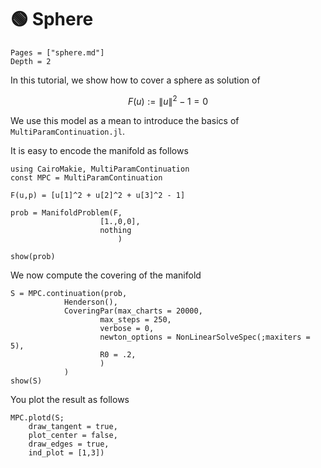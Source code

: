 # 🟢 Sphere

```@contents
Pages = ["sphere.md"]
Depth = 2
```

In this tutorial, we show how to cover a sphere as solution of

$$F(u) := \|u\|^2-1 = 0$$


We use this model as a mean to introduce the basics of `MultiParamContinuation.jl`.

It is easy to encode the manifold as follows

```@example TUTSPHERE
using CairoMakie, MultiParamContinuation
const MPC = MultiParamContinuation

F(u,p) = [u[1]^2 + u[2]^2 + u[3]^2 - 1]

prob = ManifoldProblem(F, 
                    [1.,0,0],
                    nothing
                        )
```

```@example TUTSPHERE
show(prob)
```

We now compute the covering of the manifold

```@example TUTSPHERE
S = MPC.continuation(prob,
            Henderson(),
            CoveringPar(max_charts = 20000, 
                    max_steps = 250,
                    verbose = 0,
                    newton_options = NonLinearSolveSpec(;maxiters = 5),
                    R0 = .2,
                    )
            )
show(S)
```

You plot the result as follows

```@example TUTSPHERE
MPC.plotd(S; 
    draw_tangent = true, 
    plot_center = false,
    draw_edges = true,
    ind_plot = [1,3])
```
